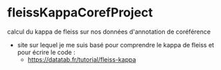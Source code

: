 # fleissKappaCorefProject
calcul du kappa de fleiss sur nos données d'annotation de coréférence
- site sur lequel je me suis basé pour comprendre le kappa de fleiss et pour écrire le code : 
	- https://datatab.fr/tutorial/fleiss-kappa

